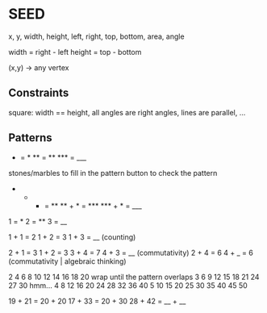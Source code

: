 # SEED

x, y, width, height, left, right, top, bottom, area, angle

width = right - left
height = top - bottom

(x,y) -> any vertex

## Constraints

square: width == height, all angles are right angles, lines are parallel, ...



## Patterns

  * = *
 ** = **
*** = ___

stones/marbles to fill in the pattern
button to check the pattern

  * + * = **
 ** + * = ***
*** + * = ___

 1 = *
 2 = **
 3 = __

 1 + 1 = 2
 1 + 2 = 3
 1 + 3 = __ (counting)
 
 2 + 1 = 3
 1 + 2 = 3
 3 + 4 = 7
 4 + 3 = __ (commutativity)
 2 + 4 = 6
 4 + _ = 6  (commutativity | algebraic thinking)
 
 2 4 6 8 10 12 14 16 18 20  wrap until the pattern overlaps
 3 6 9 12 15 18 21 24 27 30 hmm...
 4 8 12 16 20 24 28 32 36 40
 5 10 15 20 25 30 35 40 45 50
 
 19 + 21 = 20 + 20
 17 + 33 = 20 + 30
 28 + 42 = __ + __
 
